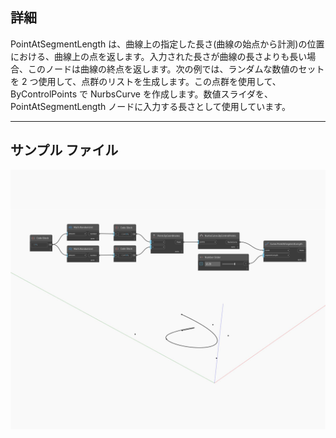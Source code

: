 ## 詳細
PointAtSegmentLength は、曲線上の指定した長さ(曲線の始点から計測)の位置における、曲線上の点を返します。入力された長さが曲線の長さよりも長い場合、このノードは曲線の終点を返します。次の例では、ランダムな数値のセットを 2 つ使用して、点群のリストを生成します。この点群を使用して、ByControlPoints で NurbsCurve を作成します。数値スライダを、PointAtSegmentLength ノードに入力する長さとして使用しています。
___
## サンプル ファイル

![PointAtSegmentLength](./Autodesk.DesignScript.Geometry.Curve.PointAtSegmentLength_img.jpg)

